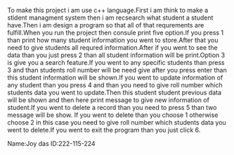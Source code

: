 To make this project i am use c++ language.First i am think to make a stident managment system then i am recsearch what student a student have.Then i am design a program so that all of that requrements are fulfill.When you run the project then consule print five option.If you press 1 than print how many student information you went to store.After that you need to give students all requred information.After if you went to see the data than you just press 2 than all student information will be print.Option 3 is give you a search feature.If you went to any specific students than press 3 and than students roll number will be need give after you press enter than this student information will be shown.If you went to update information of any student than you press 4 and than you need to give roll number which students data you went to update.Then this student student previous data will be shown and then here print message  to give new information of student.If you went to delete a record than you need to press 5 than two message will be show. If you went to delete than you choose 1 otherwise choose 2 in this case you need to give roll number which students data you went to delete.If you went to exit the program than you just click 6.

Name:Joy das
ID:222-115-224

